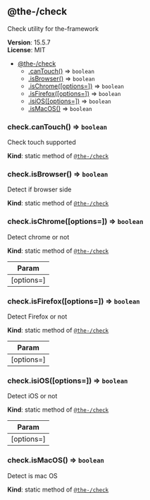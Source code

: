 <!--- Code generated by @the-/script-doc. DO NOT EDIT. -->

<a name="module_@the-/check"></a>

## @the-/check
Check utility for the-framework

**Version**: 15.5.7  
**License**: MIT  

* [@the-/check](#module_@the-/check)
    * [.canTouch()](#module_@the-/check.canTouch) ⇒ <code>boolean</code>
    * [.isBrowser()](#module_@the-/check.isBrowser) ⇒ <code>boolean</code>
    * [.isChrome([options&#x3D;])](#module_@the-/check.isChrome) ⇒ <code>boolean</code>
    * [.isFirefox([options&#x3D;])](#module_@the-/check.isFirefox) ⇒ <code>boolean</code>
    * [.isiOS([options&#x3D;])](#module_@the-/check.isiOS) ⇒ <code>boolean</code>
    * [.isMacOS()](#module_@the-/check.isMacOS) ⇒ <code>boolean</code>

<a name="module_@the-/check.canTouch"></a>

### check.canTouch() ⇒ <code>boolean</code>
Check touch supported

**Kind**: static method of [<code>@the-/check</code>](#module_@the-/check)  
<a name="module_@the-/check.isBrowser"></a>

### check.isBrowser() ⇒ <code>boolean</code>
Detect if browser side

**Kind**: static method of [<code>@the-/check</code>](#module_@the-/check)  
<a name="module_@the-/check.isChrome"></a>

### check.isChrome([options&#x3D;]) ⇒ <code>boolean</code>
Detect chrome or not

**Kind**: static method of [<code>@the-/check</code>](#module_@the-/check)  

| Param |
| --- |
| [options=] | 

<a name="module_@the-/check.isFirefox"></a>

### check.isFirefox([options&#x3D;]) ⇒ <code>boolean</code>
Detect Firefox or not

**Kind**: static method of [<code>@the-/check</code>](#module_@the-/check)  

| Param |
| --- |
| [options=] | 

<a name="module_@the-/check.isiOS"></a>

### check.isiOS([options&#x3D;]) ⇒ <code>boolean</code>
Detect iOS or not

**Kind**: static method of [<code>@the-/check</code>](#module_@the-/check)  

| Param |
| --- |
| [options=] | 

<a name="module_@the-/check.isMacOS"></a>

### check.isMacOS() ⇒ <code>boolean</code>
Detect is mac OS

**Kind**: static method of [<code>@the-/check</code>](#module_@the-/check)  
